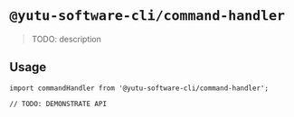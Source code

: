 # `@yutu-software-cli/command-handler`

> TODO: description

## Usage

```
import commandHandler from '@yutu-software-cli/command-handler';

// TODO: DEMONSTRATE API
```
